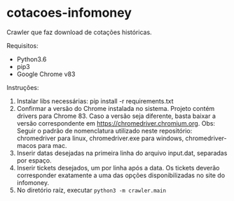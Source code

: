 # cotacoes-infomoney

Crawler que faz download de cotações históricas.

Requisitos:
- Python3.6
- pip3
- Google Chrome v83

Instruções:
1. Instalar libs necessárias: pip install -r requirements.txt
2. Confirmar a versão do Chrome instalada no sistema. Projeto contém drivers para Chrome 83. Caso a versão seja diferente, basta baixar a versão correspondente em https://chromedriver.chromium.org. Obs: Seguir o padrão de nomenclatura utilizado neste repositório: chromedriver para linux, chromedriver.exe para windows, chromedriver-macos para mac.
3. Inserir datas desejadas na primeira linha do arquivo input.dat, separadas por espaço.
4. Inserir tickets desejados, um por linha após a data. Os tickets deverão corresponder exatamente a uma das opções disponibilizadas no site do infomoney.
5. No diretório raíz, executar `python3 -m crawler.main`
